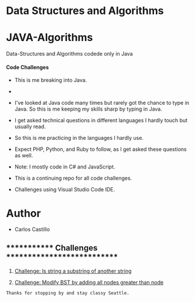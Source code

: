 # Data Structures and Algorithms
# JAVA-Algorithms
Data-Structures and Algorithms codede only in Java


#### Code Challenges

*  This is me breaking into Java.
- 
* I've looked at Java code many times but rarely got the chance to type in Java.  So this is me keeping my skills sharp by typing in Java.

- I get asked technical questions in different languages I hardly touch but usually read.
- So this is me practicing in the languages I hardly use.
- Expect PHP, Python, and Ruby to follow, as I get asked these questions as well.

- Note:  I mostly code in C# and JavaScript.

* This is a continuing repo for all  code challenges.

* Challenges using Visual Studio Code IDE.

# Author
* Carlos Castillo

## *********** Challenges **************************
1. [Challenge: Is string a substring of another string](StringSubstring)

2. [Challenge: Modify BST by adding all nodes greater than node](ModifyBST)

```
Thanks for stopping by and stay classy Seattle.
```
